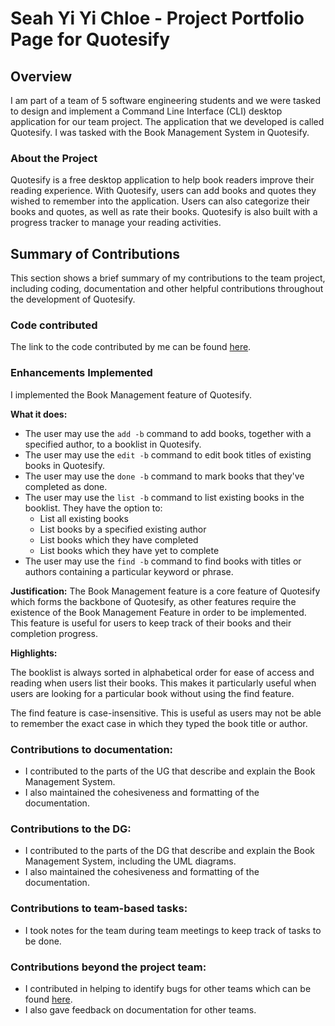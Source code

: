 # Seah Yi Yi Chloe - Project Portfolio Page for Quotesify

## Overview
I am part of a team of 5 software engineering students and we were tasked to design and implement a
Command Line Interface (CLI) desktop application for our team project. The application that we developed
is called Quotesify. I was tasked with the Book Management System in Quotesify.

### About the Project
Quotesify is a free desktop application to help book readers improve their reading experience. With Quotesify,
users can add books and quotes they wished to remember into the application. Users can also categorize their books and
quotes, as well as rate their books. Quotesify is also built with a progress tracker to manage your reading activities.

## Summary of Contributions
This section shows a brief summary of my contributions to the team project, including coding, documentation
and other helpful contributions throughout the development of Quotesify.

### Code contributed
The link to the code contributed by me can be found 
[here](https://nus-cs2113-ay2021s1.github.io/tp-dashboard/#breakdown=true&search=&sort=groupTitle&sortWithin=title&since=2020-09-27&timeframe=commit&mergegroup=&groupSelect=groupByRepos&checkedFileTypes=docs~functional-code~test-code~other&tabOpen=true&tabType=authorship&tabAuthor=chloesyy&tabRepo=AY2021S1-CS2113T-T09-3%2Ftp%5Bmaster%5D&authorshipIsMergeGroup=false&authorshipFileTypes=docs~functional-code~test-code~other).

### Enhancements Implemented
I implemented the Book Management feature of Quotesify. 
 
**What it does:**
* The user may use the `add -b` command to add books, together with a specified author, to a booklist in Quotesify.
* The user may use the `edit -b` command to edit book titles of existing books in Quotesify.
* The user may use the `done -b` command to mark books that they've completed as done. 
* The user may use the `list -b` command to list existing books in the booklist. They have the option to:
    * List all existing books 
    * List books by a specified existing author
    * List books which they have completed
    * List books which they have yet to complete
* The user may use the `find -b` command to find books with titles or authors containing a particular keyword or phrase.

**Justification:**
The Book Management feature is a core feature of Quotesify which forms the backbone of Quotesify,
as other features require the existence of the Book Management Feature in order to be implemented. 
This feature is useful for users to keep track of their books and their completion progress. 

**Highlights:**

The booklist is always sorted in alphabetical order for ease of access and reading when users list their books. 
This makes it particularly useful when users are looking for a particular book without using the find feature.

The find feature is case-insensitive. This is useful as users may not be able to remember the exact case in which 
they typed the book title or author. 

### Contributions to documentation:
* I contributed to the parts of the UG that describe and explain the Book Management System. 
* I also maintained the cohesiveness and formatting of the documentation. 

### Contributions to the DG:
* I contributed to the parts of the DG that describe and explain the Book Management System, 
including the UML diagrams.
* I also maintained the cohesiveness and formatting of the documentation.

### Contributions to team-based tasks:
* I took notes for the team during team meetings to keep track of tasks to be done.

### Contributions beyond the project team: 
* I contributed in helping to identify bugs for other teams which can be found [here](https://github.com/AY2021S1-CS2113T-T12-1/tp/issues).
* I also gave feedback on documentation for other teams. 